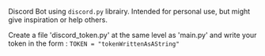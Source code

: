 Discord Bot using `discord.py` librairy. Intended for personal use, but might give inspiration or help others.

Create a file 'discord_token.py' at the same level as 'main.py' and write your token in the form :
`TOKEN = "tokenWrittenAsAString"`